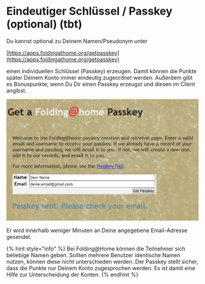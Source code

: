 # Eindeutiger Schlüssel / Passkey \(optional\) \(tbt\)

Du kannst optional zu Deinem Namen/Pseudonym unter

[https://apps.foldingathome.org/getpasskey](https://apps.foldingathome.org/getpasskey)

einen individuellen Schlüssel \(Passkey\) erzeugen. Damit können die Punkte später Deinem Konto immer eindeutig zugeordnet werden. Außerdem gibt es Bonuspunkte, wenn Du Dir einen Passkey erzeugst und diesen im Client angibst.

![](../.gitbook/assets/img2.de.png)

Er wird innerhalb weniger Minuten an Deine angegebene Email-Adresse gesendet.

{% hint style="info" %}
Bei Folding@Home können die Teilnehmer sich beliebige Namen geben. Sollten mehrere Benutzer identische Namen nutzen, können diese nicht unterschieden werden. Der Passkey stellt sicher, dass die Punkte nur Deinem Konto zugesprochen werden. Es ist damit eine Hilfe zur Unterscheidung der Konten.
{% endhint %}

